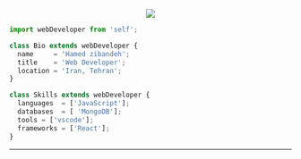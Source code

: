 <p align="center">
  <img src="https://github.com/thompsonemerson/thompsonemerson/raw/master/cover-thompson.png" />
</p>

```js
import webDeveloper from 'self';

class Bio extends webDeveloper {
  name     = 'Hamed zibandeh';
  title    = 'Web Developer';
  location = 'Iran, Tehran';
}

class Skills extends webDeveloper {
  languages  = ['JavaScript'];
  databases  = [ 'MongoDB'];
  tools = ['vscode'];
  frameworks = ['React'];
}
```
----
